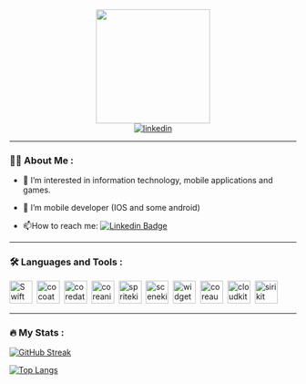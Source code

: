 <!---
- 👋 Hi, I’m @AlexDolm
- 👀 I’m interested in information technology, mobile applications and games.
- 🌱 I’m mobile developer (IOS and some android)
- I have a mobile app: https://play.google.com/store/apps/details?id=com.AlexDolmatova.FadeMatrix
- 📫 How to reach me: aleksanya0o@mail.ru

AlexDolm/AlexDolm is a ✨ special ✨ repository because its `README.md` (this file) appears on your GitHub profile.
You can click the Preview link to take a look at your changes.
--->

<div id="header" align="center">
  <img src="https://media.giphy.com/media/zhYSVCirREeIZtONCI/giphy.gif" width="200"/>
</div>


<div id="badges" align="center">
  <a href="https://www.linkedin.com/in/alexkash/">
    <img src="https://img.shields.io/badge/LinkedIn-blue?style=for-the-badge&logo=linkedin&logoColor=white" alt="linkedin"/>
  </a>

</div>



---

### :woman_technologist: About Me :
- :telescope: I’m interested in information technology, mobile applications and games.

- :seedling: I’m mobile developer (IOS and some android)

- :mailbox:How to reach me: [![Linkedin Badge](https://img.shields.io/badge/-@AleksDolm-blue?style=flat&logo=Telegram&logoColor=white)](https://t.me/AleksDolm)


---

### :hammer_and_wrench: Languages and Tools :
<div>
  <img src="https://user-images.githubusercontent.com/102039320/182188541-23ff0d1a-e740-4867-898e-40e718695453.png" title="Swift" alt="Swift" width="40" height="40"/>&nbsp;
  <img src="https://user-images.githubusercontent.com/102039320/182188627-fd3ffd38-9847-409a-aafb-d052f1d80257.png" title="cocoatouch" alt="cocoatouch" width="40" height="40"/>&nbsp;
  <img src="https://user-images.githubusercontent.com/102039320/182188631-310f59a9-8f44-4228-899b-ef69b813cb05.png" title="coredata" alt="coredata" width="40" height="40"/>&nbsp;
  <img src="https://user-images.githubusercontent.com/102039320/182188632-bc57e6cc-8e7e-4c16-b0cd-eb16bbc38823.png" title="coreanimation" alt="coreanimation" width="40" height="40"/>&nbsp;
  <img src="https://user-images.githubusercontent.com/102039320/182188636-4214af88-fd1f-4a43-afd6-4f5a07f12369.png" title="spritekit" alt="spritekit" width="40" height="40"/>&nbsp;
  <img src="https://user-images.githubusercontent.com/102039320/182188639-2c2409c1-5021-435f-8b61-8bba95d15102.png" title="scenekit" alt="scenekit " width="40" height="40"/>&nbsp;
    <img src="https://user-images.githubusercontent.com/102039320/182188642-4cc0663c-452e-4d95-9ad4-e0a235486807.png" title="widgetkit" alt="widgetkit" width="40" height="40"/>&nbsp;
  <img src="https://user-images.githubusercontent.com/102039320/182188643-f6f42422-8b9c-4ff9-b76d-c97f3adf95f1.png" title="coreaudio" alt="coreaudio" width="40" height="40"/>&nbsp;
  <img src="https://user-images.githubusercontent.com/102039320/182188645-bd34737d-5c86-4b8c-9a05-a0243d16121c.png" title="cloudkit" alt="cloudkit" width="40" height="40"/>&nbsp; 
  <img src="https://user-images.githubusercontent.com/102039320/182188648-df19bab4-0e36-4368-be3e-a64c6c1c3935.png" title="sirikit" alt="sirikit " width="40" 
</div>

---

### :fire: My Stats :

[![GitHub Streak](http://github-readme-streak-stats.herokuapp.com?user=AlexDolm&theme=dark&background=000000)](https://git.io/streak-stats)

[![Top Langs](https://github-readme-stats.vercel.app/api/top-langs/?username=AlexDolm&layout=compact&theme=vision-friendly-dark)](https://github.com/anuraghazra/github-readme-stats)


